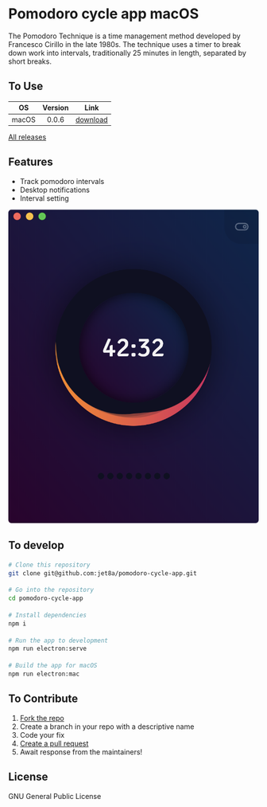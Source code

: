 # Pomodoro cycle app macOS

The Pomodoro Technique is a time management method developed by Francesco Cirillo in the late 1980s. The technique uses a timer to break down work into intervals, traditionally 25 minutes in length, separated by short breaks.

## To Use

| OS             | Version       | Link                                                                    |
| -------------- |:-------------:| :---------------------------------------------------------------------: |
| macOS          | 0.0.6         | <a href="https://yadi.sk/d/fs2XT6KHRWw3Gw" target="_blank">download</a> |


<a href="https://github.com/jet8a/YM/releases" target="_blank">All releases</a>

## Features
* Track pomodoro intervals
* Desktop notifications
* Interval setting

![screenshot](/screenshots/1.png?raw=true)

## To develop

```bash
# Clone this repository
git clone git@github.com:jet8a/pomodoro-cycle-app.git

# Go into the repository
cd pomodoro-cycle-app

# Install dependencies
npm i

# Run the app to development
npm run electron:serve

# Build the app for macOS
npm run electron:mac
```


## To Contribute

1. [Fork the repo](https://github.com/jet8a/pomodoro-cycle-app/fork)
2. Create a branch in your repo with a descriptive name
3. Code your fix
4. [Create a pull request](https://github.com/jet8a/pomodoro-cycle-app/compare)
5. Await response from the maintainers!

## License

GNU General Public License
